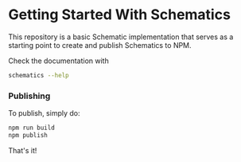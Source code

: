 # Getting Started With Schematics

This repository is a basic Schematic implementation that serves as a starting point to create and publish Schematics to NPM.

Check the documentation with
```bash
schematics --help
```

### Publishing

To publish, simply do:

```bash
npm run build
npm publish
```

That's it!
 
